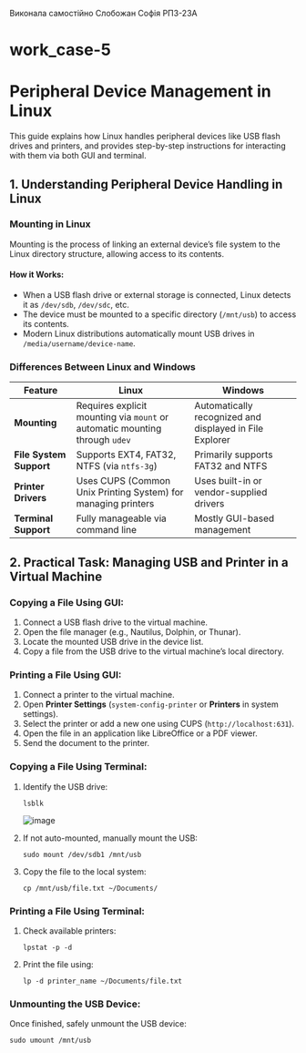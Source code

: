 Виконала самостійно Слобожан Софія РПЗ-23А

# work_case-5

# Peripheral Device Management in Linux

This guide explains how Linux handles peripheral devices like USB flash drives and printers, and provides step-by-step instructions for interacting with them via both GUI and terminal.

## 1. Understanding Peripheral Device Handling in Linux

### Mounting in Linux
Mounting is the process of linking an external device’s file system to the Linux directory structure, allowing access to its contents.

#### How it Works:
- When a USB flash drive or external storage is connected, Linux detects it as `/dev/sdb`, `/dev/sdc`, etc.
- The device must be mounted to a specific directory (`/mnt/usb`) to access its contents.
- Modern Linux distributions automatically mount USB drives in `/media/username/device-name`.

### Differences Between Linux and Windows
| Feature       | Linux | Windows |
|--------------|-------|---------|
| **Mounting** | Requires explicit mounting via `mount` or automatic mounting through `udev` | Automatically recognized and displayed in File Explorer |
| **File System Support** | Supports EXT4, FAT32, NTFS (via `ntfs-3g`) | Primarily supports FAT32 and NTFS |
| **Printer Drivers** | Uses CUPS (Common Unix Printing System) for managing printers | Uses built-in or vendor-supplied drivers |
| **Terminal Support** | Fully manageable via command line | Mostly GUI-based management |

## 2. Practical Task: Managing USB and Printer in a Virtual Machine

### Copying a File Using GUI:
1. Connect a USB flash drive to the virtual machine.
2. Open the file manager (e.g., Nautilus, Dolphin, or Thunar).
3. Locate the mounted USB drive in the device list.
4. Copy a file from the USB drive to the virtual machine’s local directory.

### Printing a File Using GUI:
1. Connect a printer to the virtual machine.
2. Open **Printer Settings** (`system-config-printer` or **Printers** in system settings).
3. Select the printer or add a new one using CUPS (`http://localhost:631`).
4. Open the file in an application like LibreOffice or a PDF viewer.
5. Send the document to the printer.

### Copying a File Using Terminal:
1. Identify the USB drive:
   ```
   lsblk
   ```
   ![image](https://github.com/user-attachments/assets/6f93a09b-6bb2-4eef-9021-c4cd74d6d674)

2. If not auto-mounted, manually mount the USB:
   ```
   sudo mount /dev/sdb1 /mnt/usb
   ```
3. Copy the file to the local system:
   ```
   cp /mnt/usb/file.txt ~/Documents/
   ```

### Printing a File Using Terminal:
1. Check available printers:
   ```
   lpstat -p -d
   ```
2. Print the file using:
   ```
   lp -d printer_name ~/Documents/file.txt
   ```

### Unmounting the USB Device:
Once finished, safely unmount the USB device:
```
sudo umount /mnt/usb
```
